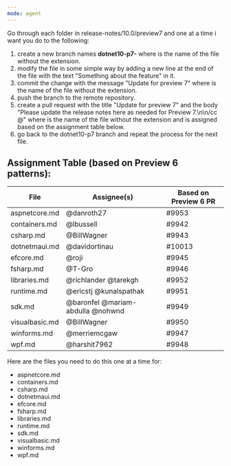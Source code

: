 ```yaml
---
mode: agent
---
```



Go through each folder in release-notes/10.0/preview7 and one at a time i want you do to the following:

1. create a new branch names **dotnet10-p7-<name>** where <name> is the name of the file without the extension.
2. modify the file in some simple way by adding a new line at the end of the file with the text "Something about the feature" in it.
3. commit the change with the message "Update <name> for preview 7" where <name> is the name of the file without the extension.
4. push the branch to the remote repository.
5. create a pull request with the title "Update <name> for preview 7" and the body "Please update the release notes here as needed for Preview 7.\n\n/cc @<reviewer>" where <name> is the name of the file without the extension and <reviewer> is assigned based on the assignment table below.
6. go back to the dotnet10-p7 branch and repeat the process for the next file.

## Assignment Table (based on Preview 6 patterns):

| File | Assignee(s) | Based on Preview 6 PR |
|------|-------------|----------------------|
| aspnetcore.md | @danroth27 | #9953 |
| containers.md | @lbussell | #9942 |
| csharp.md | @BillWagner | #9943 |
| dotnetmaui.md | @davidortinau | #10013 |
| efcore.md | @roji | #9945 |
| fsharp.md | @T-Gro | #9946 |
| libraries.md | @richlander @tarekgh | #9952 |
| runtime.md | @ericstj @kunalspathak | #9951 |
| sdk.md | @baronfel @mariam-abdulla @nohwnd | #9949 |
| visualbasic.md | @BillWagner | #9950 |
| winforms.md | @merriemcgaw | #9947 |
| wpf.md | @harshit7962 | #9948 |

Here are the files you need to do this one at a time for:
- aspnetcore.md
- containers.md
- csharp.md
- dotnetmaui.md
- efcore.md
- fsharp.md
- libraries.md
- runtime.md
- sdk.md
- visualbasic.md
- winforms.md
- wpf.md